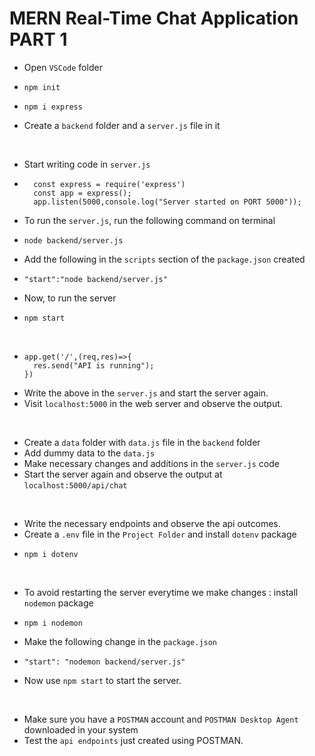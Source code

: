# MERN Real-Time Chat Application PART 1

* Open `VSCode` folder
*     npm init
*     npm i express
* Create a `backend` folder and a `server.js` file in it
<br>

* Start writing code in `server.js`
* ```
    const express = require('express')
    const app = express();
    app.listen(5000,console.log("Server started on PORT 5000"));
  ```
* To run the `server.js`, run the following command on terminal
*     node backend/server.js
* Add the following in the `scripts` section of the `package.json` created
*     "start":"node backend/server.js"
* Now, to run the server
*     npm start
<br>

* ```
  app.get('/',(req,res)=>{
    res.send("API is running");
  })
  ```
* Write the above in the `server.js` and start the server again.
* Visit `localhost:5000` in the web server and observe the output.
<br>

* Create a `data` folder with `data.js` file in the `backend` folder
* Add dummy data to the `data.js`
* Make necessary changes and additions in the `server.js` code
* Start the server again and observe the output at `localhost:5000/api/chat`
<br>

* Write the necessary endpoints and observe the api outcomes.
* Create a `.env` file in the `Project Folder` and install `dotenv` package
*     npm i dotenv
<br>

* To avoid restarting the server everytime we make changes : install `nodemon` package
*     npm i nodemon
* Make the following change in the `package.json`
*     "start": "nodemon backend/server.js"
* Now use `npm start` to start the server.
<br>

* Make sure you have a `POSTMAN` account and `POSTMAN Desktop Agent` downloaded in your system
* Test the `api endpoints` just created using POSTMAN.
<br>



